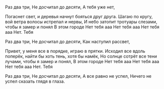 Раз два три,
Не досчитал до десяти,
А тебя уже нет,

Погаснет свет, и деревья начнут  бояться друг друга.
Шагаю по кругу, вой ветра волосы  истрепал и нервы,
И небо затопит тротуары слезами, чтобы я замер и понял
В этом городе 
Нет тебя ааа
Нет тебя ааа
Нет тебя ааа
 Нет. Тебя 

Раз два три,
Не досчитал до десяти,
Как наступил рассвет,

Привет, у меня все в порядке, играю в прятки.
Исходил все вдоль поперёк, найти бы хоть тень, хотя бы намёк,
Но солнце сотрёт все тени лучами, чтобы я замер и понял, 
В этом городе 
Нет тебя ааа
Нет тебя ааа
Нет тебя ааа
 Нет. Тебя 

Раз два три,
Не досчитал до десяти,
А все равно не успел,
Ничего не успел сказать  глядя в глаза.